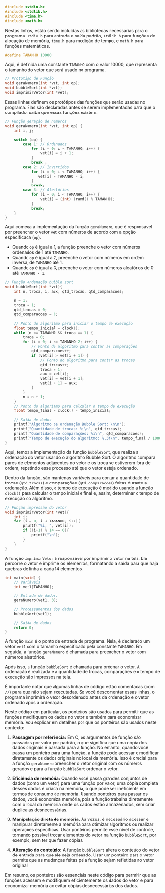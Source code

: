 ```c
#include <stdio.h>
#include <stdlib.h>
#include <time.h>
#include <math.h>
```
Nestas linhas, estão sendo incluídas as bibliotecas necessárias para o programa. `stdio.h` para entrada e saída padrão, `stdlib.h` para funções de alocação de memória, `time.h` para medição de tempo, e `math.h` para funções matemáticas.

```c
#define TAMANHO 10000
```
Aqui, é definida uma constante `TAMANHO` com o valor 10000, que representa o tamanho do vetor que será usado no programa.

```c
// Prototipo de Função
void geraNumero(int *vet, int op);
void bubbleSort(int *vet);
void imprimirVetor(int *vet);
```
Essas linhas definem os protótipos das funções que serão usadas no programa. Elas são declaradas antes de serem implementadas para que o compilador saiba que essas funções existem.

```c
// Função geração de números
void geraNumero(int *vet, int op) {
    int i, j;

    switch (op) {
        case 1: // Ordenados
            for (i = 0; i < TAMANHO; i++) {
                vet[i] = i + 1;
            }
            break ;
        case 2: // Invertidos
            for (i = 0; i < TAMANHO; i++) {
               vet[i] = TAMANHO - i;
            }
            break;
        case 3: // Aleatórios
            for (i = 0; i < TAMANHO; i++) {
                vet[i] = (int) (rand() % TAMANHO);
            }
            break;
    }
}
```
Aqui começa a implementação da função `geraNumero`, que é responsável por preencher o vetor `vet` com números de acordo com a opção especificada (`op`). 

- Quando `op` é igual a 1, a função preenche o vetor com números ordenados de 1 até `TAMANHO`.
- Quando `op` é igual a 2, preenche o vetor com números em ordem inversa, de `TAMANHO` até 1.
- Quando `op` é igual a 3, preenche o vetor com números aleatórios de 0 até `TAMANHO - 1`.

```c
// Função ordenação bubble sort
void bubbleSort(int *vet){
    int n, troca, i, aux, qtd_trocas, qtd_comparacoes;
    
    n = 1;
    troca = 1;
    qtd_trocas = 0;
    qtd_comparacoes = 0;
    
    // Ponto do algoritmo para iniciar o tempo de execução
    float tempo_inicial = clock();
    while (n <= TAMANHO && troca == 1) {
        troca = 0;
        for (i = 0; i <= TAMANHO-2; i++) {
            // Ponto do algoritmo para contar as comparações
            qtd_comparacoes++;
            if (vet[i] > vet[i + 1]) {
                // Ponto do algoritmo para contar as trocas
                qtd_trocas++;
                troca = 1;
                aux = vet[i];
                vet[i] = vet[i + 1];
                vet[i + 1] = aux;
            }
        }
        n = n + 1;
    }
    // Ponto do algoritmo para calcular o tempo de execução
    float tempo_final = clock() - tempo_inicial;
    
    // Saída de dados
    printf("Algoritmo de ordenação Bubble Sort: \n\n");
    printf("Quantidade de trocas: %i\n", qtd_trocas);
    printf("Quantidade de comparações: %i\n", qtd_comparacoes);
    printf("Tempo de execução do algoritmo: %.3f\n", tempo_final / 1000);
}
```
Aqui, temos a implementação da função `bubbleSort`, que realiza a ordenação do vetor usando o algoritmo Bubble Sort. O algoritmo compara pares de elementos adjacentes no vetor e os troca se estiverem fora de ordem, repetindo esse processo até que o vetor esteja ordenado. 

Dentro da função, são mantenas variáveis para contar a quantidade de trocas (`qtd_trocas`) e comparações (`qtd_comparacoes`) feitas durante a ordenação. Além disso, o tempo de execução é medido usando a função `clock()` para calcular o tempo inicial e final e, assim, determinar o tempo de execução do algoritmo.

```c
// Função impressão do vetor
void imprimirVetor(int *vet){
    int i;
    for (i = 0; i < TAMANHO; i++){
        printf("%i, ", vet[i]);
        if ((i+1) % 14 == 0){
            printf("\n");
        }
    }
}
```
A função `imprimirVetor` é responsável por imprimir o vetor na tela. Ela percorre o vetor e imprime os elementos, formatando a saída para que haja quebras de linha a cada 14 elementos.

```c
int main(void) {
    // Variáveis
    int vet1[TAMANHO];

    // Entrada de dados;
    geraNumero(vet1, 3);

    // Processamentos dos dados
    bubbleSort(vet1);

    // Saída de dados
    return 0;
}
```
A função `main` é o ponto de entrada do programa. Nela, é declarado um vetor `vet1` com o tamanho especificado pela constante `TAMANHO`. Em seguida, a função `geraNumero` é chamada para preencher o vetor com números aleatórios.

Após isso, a função `bubbleSort` é chamada para ordenar o vetor. A ordenação é realizada e a quantidade de trocas, comparações e o tempo de execução são impressos na tela.

É importante notar que algumas linhas de código estão comentadas (com `//`) para que não sejam executadas. Se você descomentar essas linhas, o programa imprimirá o vetor desordenado antes da ordenação e o vetor ordenado após a ordenação.

Neste código em particular, os ponteiros são usados para permitir que as funções modifiquem os dados no vetor e também para economizar memória. Vou explicar em detalhes por que os ponteiros são usados neste contexto:

1. **Passagem por referência:** Em C, os argumentos de função são passados por valor por padrão, o que significa que uma cópia dos dados originais é passada para a função. No entanto, quando você passa um ponteiro para uma função, a função pode acessar e modificar diretamente os dados originais no local da memória. Isso é crucial para a função `geraNumero` preencher o vetor original com os números gerados e para a função `bubbleSort` ordenar o vetor.

2. **Eficiência de memória:** Quando você passa grandes conjuntos de dados (como um vetor) para uma função por valor, uma cópia completa desses dados é criada na memória, o que pode ser ineficiente em termos de consumo de memória. Usando ponteiros para passar os dados, você economiza memória, pois a função trabalha diretamente com o local da memória onde os dados estão armazenados, sem criar duplicatas desnecessárias.

3. **Manipulação direta de memória:** Às vezes, é necessário acessar e manipular diretamente a memória para otimizar algoritmos ou realizar operações específicas. Usar ponteiros permite esse nível de controle, tornando possível trocar elementos do vetor na função `bubbleSort`, por exemplo, sem ter que fazer cópias.

4. **Alteração do conteúdo:** A função `bubbleSort` altera o conteúdo do vetor de entrada para que ele seja ordenado. Usar um ponteiro para o vetor permite que as mudanças feitas pela função sejam refletidas no vetor original.

Em resumo, os ponteiros são essenciais neste código para permitir que as funções acessem e modifiquem eficientemente os dados do vetor e para economizar memória ao evitar cópias desnecessárias dos dados.